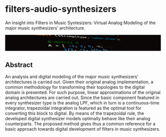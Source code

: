 # filters-audio-synthesizers
An insight into Filters in Music Syntesizers: Virtual Analog Modeling of the major music synthesizers’ architecture.

![Header](https://github.com/jlnkls/filters-audio-synthesizers/blob/main/img/code.png)

## Abstract
An analysis and digital modeling of the major music synthesizers’ architectures is carried out. 
Given their original analog implementation, a common methodology for transforming their topologies to the digital domain is presented. 
For such purpose, linear approximations of the original analog architectures are carried out. 
Since the basic component featured in every synthesizer type is the analog LPF, which in turn is a continuous-time integrator, trapezoidal integration is featured as the optimal tool for converting this block to digital. 
By means of the trapezoidal rule, the developed digital synthesizer models optimally behave like their analog counterparts. 
The proposed method gives thus a common reference for a basic approach towards digital development of filters in music synthesizers.
